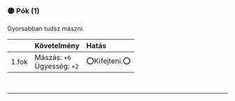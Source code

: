 ### 🟣 Pók (1)

Gyorsabban tudsz mászni.

| |  Követelmény | Hatás  |
| :----------- | :----------- | :----------- |
| 1.fok | Mászás:&nbsp;`+6`<br />Ügyesség:&nbsp;`+2` | ⭕Kifejteni.⭕ |

<br />

---

